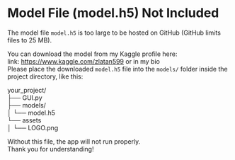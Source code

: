 # Model File (model.h5) Not Included  

The model file `model.h5` is too large to be hosted on GitHub (GitHub limits files to 25 MB).  

You can download the model from my Kaggle profile here:  
link: https://www.kaggle.com/zlatan599 or in my bio  
Please place the downloaded `model.h5` file into the `models/` folder inside the project directory, like this:

your_project/  
├── GUI.py  
├── models/  
│ └── model.h5  
└── assets  
│ └── LOGO.png  

Without this file, the app will not run properly.  
Thank you for understanding!
